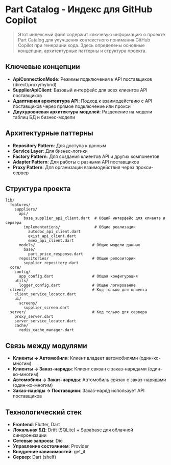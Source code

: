 # Part Catalog - Индекс для GitHub Copilot

> Этот индексный файл содержит ключевую информацию о проекте Part Catalog для улучшения контекстного понимания GitHub Copilot при генерации кода. Здесь определены основные концепции, архитектурные паттерны и структура проекта.

## Ключевые концепции

- **ApiConnectionMode**: Режимы подключения к API поставщиков (direct/proxy/hybrid)
- **SupplierApiClient**: Базовый интерфейс для всех клиентов API поставщиков
- **Адаптивная архитектура API**: Подход к взаимодействию с API поставщиков через прямое подключение или прокси
- **Двухуровневая архитектура моделей**: Разделение на модели таблиц БД и бизнес-модели

## Архитектурные паттерны

- **Repository Pattern**: Для доступа к данным
- **Service Layer**: Для бизнес-логики
- **Factory Pattern**: Для создания клиентов API и других компонентов
- **Adapter Pattern**: Для работы с разными API поставщиков
- **Proxy Pattern**: Для организации взаимодействия через прокси-сервер

## Структура проекта
```
lib/
  features/
    suppliers/
      api/
        base_supplier_api_client.dart  # Общий интерфейс для клиента и сервера
        implementations/               # Общие реализации
          autodoc_api_client.dart
          exist_api_client.dart
          emex_api_client.dart
      models/                         # Общие модели данных
        base/
          part_price_response.dart
      repositories/                   # Общие репозитории
        supplier_repository.dart
  core/
    config/
      app_config.dart                 # Общая конфигурация
    utils/
      logger_config.dart              # Общее логирование
  client/                             # Код только для клиента
    client_service_locator.dart
    ui/
      screens/
        supplier_screen.dart
  server/                             # Код только для сервера
    proxy_server.dart
    server_service_locator.dart
    cache/
      redis_cache_manager.dart
```


## Связь между модулями

- **Клиенты → Автомобили**: Клиент владеет автомобилями (один-ко-многим)
- **Клиенты → Заказ-наряды**: Клиент связан с заказ-нарядами (один-ко-многим)
- **Автомобили → Заказ-наряды**: Автомобиль связан с заказ-нарядами (один-ко-многим)
- **Заказ-наряды → Поставщики**: Заказ-наряд использует API поставщиков

## Технологический стек

- **Frontend**: Flutter, Dart
- **Локальная БД**: Drift (SQLite) + Supabase для облачной синхронизации
- **Сетевые запросы**: Dio
- **Управление состоянием**: Provider
- **Внедрение зависимостей**: get_it
- **Сервер**: Dart (shelf)